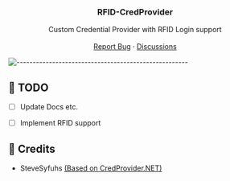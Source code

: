 <h3 align="center">RFID-CredProvider</h3>
<p align="center">
    Custom Credential Provider with RFID Login support
    <br />
    <br />
    <a href="https://github.com/Exploitox/RFID-CredProvider/issues">Report Bug</a>
    ·
    <a href="https://github.com/Exploitox/RFID-CredProvider/discussions/">Discussions</a>
  </p>
</p>

![-----------------------------------------------------](https://dl.exploitox.de/t440p-oc/rainbow.png)

## 🔧 TODO
- [ ] Update Docs etc.
- [ ] Implement RFID support


## 📜 Credits
- SteveSyfuhs [(Based on CredProvider.NET)](https://github.com/SteveSyfuhs/CredProvider.NET)